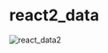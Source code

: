 # react2_data

![react_data2](https://user-images.githubusercontent.com/117965391/209503270-92d6e302-0bdd-448c-b6e3-f379d69fe2fb.png)
